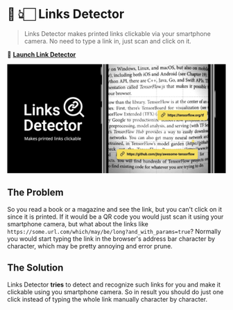 # 📖 👆🏻 Links Detector

> Links Detector makes printed links clickable via your smartphone camera. No need to type a link in, just scan and click on it.

🚀 [**Launch Link Detector**](https://trekhleb.github.io/links-detector)

[![Links Detector](./src/images/links-detector-banner-bg-black-2.png)](https://trekhleb.github.io/links-detector)

## The Problem

So you read a book or a magazine and see the link, but you can't click on it since it is printed. If it would be a QR code you would just scan it using your smartphone camera, but what about the links like `https://some.url.com/which/may/be/long?and_with_params=true`? Normally you would start typing the link in the browser's address bar character by character, which may be pretty annoying and error prune.

## The Solution

Links Detector **tries** to detect and recognize such links for you and make it clickable using you smartphone camera. So in result you should do just one click instead of typing the whole link manually character by character.
